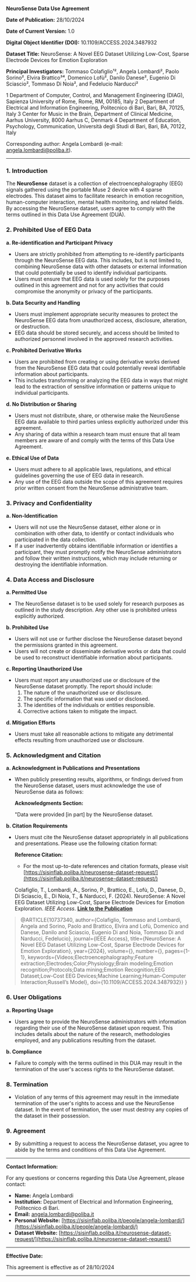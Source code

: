 **NeuroSense Data Use Agreement**

**Date of Publication:** 28/10/2024

**Date of Current Version:** 1.0

**Digital Object Identifier (DOI):** 10.1109/ACCESS.2024.3487932

**Dataset Title:** NeuroSense: A Novel EEG Dataset Utilizing Low-Cost, Sparse Electrode Devices for Emotion Exploration

**Principal Investigators:**
 Tommaso Colafiglio¹², Angela Lombardi², Paolo Sorino², Elvira Brattico³⁴, Domenico Lofù², Danilo Danese², Eugenio Di Sciascio², Tommaso Di Noia², and Fedelucio Narducci²

1 Department of Computer, Control, and Management Engineering (DIAG), Sapienza University of Rome, Rome, RM, 00185, Italy
2 Department of Electrical and Information Engineering, Politecnico di Bari, Bari, BA, 70125, Italy
3 Center for Music in the Brain, Department of Clinical Medicine, Aarhus University, 8000 Aarhus C, Denmark
4 Department of Education, Psychology, Communication, Università degli Studi di Bari, Bari, BA, 70122, Italy

Corresponding author: Angela Lombardi (e-mail: [angela.lombardi@poliba.it](mailto:angela.lombardi@poliba.it)).

---

### 1. Introduction

The **NeuroSense** dataset is a collection of electroencephalography (EEG) signals gathered using the portable Muse 2 device with 4 sparse electrodes. This dataset aims to facilitate 
research in emotion recognition, human-computer interaction, mental health monitoring, and related fields. By accessing the NeuroSense dataset, users agree to comply with the terms outlined in this Data Use Agreement (DUA).

### 2. Prohibited Use of EEG Data

**a. Re-identification and Participant Privacy**

- Users are strictly prohibited from attempting to re-identify participants through the NeuroSense EEG data. This includes, but is not limited to, combining NeuroSense data with other datasets or external information that could potentially be used to identify individual participants.
- Users must ensure that EEG data is used solely for the purposes outlined in this agreement and not for any activities that could compromise the anonymity or privacy of the participants.

**b. Data Security and Handling**

- Users must implement appropriate security measures to protect the NeuroSense EEG data from unauthorized access, disclosure, alteration, or destruction.
- EEG data should be stored securely, and access should be limited to authorized personnel involved in the approved research activities.

**c. Prohibited Derivative Works**

- Users are prohibited from creating or using derivative works derived from the NeuroSense EEG data that could potentially reveal identifiable information about participants.
- This includes transforming or analyzing the EEG data in ways that might lead to the extraction of sensitive information or patterns unique to individual participants.

**d. No Distribution or Sharing**

- Users must not distribute, share, or otherwise make the NeuroSense EEG data available to third parties unless explicitly authorized under this agreement.
- Any sharing of data within a research team must ensure that all team members are aware of and comply with the terms of this Data Use Agreement.

**e. Ethical Use of Data**

- Users must adhere to all applicable laws, regulations, and ethical guidelines governing the use of EEG data in research.
- Any use of the EEG data outside the scope of this agreement requires prior written consent from the NeuroSense administrative team.

### 3. Privacy and Confidentiality

**a. Non-Identification**

- Users will not use the NeuroSense dataset, either alone or in combination with other data, to identify or contact individuals who participated in the data collection.
- If a user inadvertently obtains identifiable information or identifies a participant, they must promptly notify the NeuroSense administrators and follow their written instructions, which may include returning or destroying the identifiable information.

### 4. Data Access and Disclosure

**a. Permitted Use**

- The NeuroSense dataset is to be used solely for research purposes as outlined in the study description. Any other use is prohibited unless explicitly authorized.

**b. Prohibited Use**

- Users will not use or further disclose the NeuroSense dataset beyond the permissions granted in this agreement.
- Users will not create or disseminate derivative works or data that could be used to reconstruct identifiable information about participants.

**c. Reporting Unauthorized Use**

- Users must report any unauthorized use or disclosure of the NeuroSense dataset promptly. The report should include:
    1. The nature of the unauthorized use or disclosure.
    2. The specific information that was used or disclosed.
    3. The identities of the individuals or entities responsible.
    4. Corrective actions taken to mitigate the impact.

**d. Mitigation Efforts**

- Users must take all reasonable actions to mitigate any detrimental effects resulting from unauthorized use or disclosure.

### 5. Acknowledgment and Citation

**a. Acknowledgment in Publications and Presentations**

- When publicly presenting results, algorithms, or findings derived from the NeuroSense dataset, users must acknowledge the use of NeuroSense data as follows:
    
    **Acknowledgments Section:**
    
    "Data were provided [in part] by the NeuroSense dataset.
    

**b. Citation Requirements**

- Users must cite the NeuroSense dataset appropriately in all publications and presentations. Please use the following citation format:
    
    **Reference Citation:**
    
    - For the most up-to-date references and citation formats, please visit [https://sisinflab.poliba.it/neurosense-dataset-request/](https://sisinflab.poliba.it/neurosense-dataset-request/)
    
    Colafiglio, T., Lombardi, A., Sorino, P., Brattico, E., Lofù, D., Danese, D., Di Sciascio, E., Di Noia, T., & Narducci, F. (2024). NeuroSense: A Novel EEG Dataset Utilizing Low-Cost, Sparse Electrode Devices for Emotion Exploration. *IEEE Access*. [**Link to the Publication**](https://ieeexplore.ieee.org/document/10737340)


> @ARTICLE{10737340,
>   author={Colafiglio, Tommaso and Lombardi, Angela and Sorino, Paolo and Brattico, Elvira and Lofù, Domenico and Danese, Danilo and Sciascio, Eugenio Di and Noia, Tommaso Di and Narducci, Fedelucio},
>   journal={IEEE Access}, 
>   title={NeuroSense: A Novel EEG Dataset Utilizing Low-Cost, Sparse Electrode Devices for Emotion Exploration}, 
>   year={2024},
>   volume={},
>   number={},
>   pages={1-1},
>   keywords={Videos;Electroencephalography;Feature extraction;Electrodes;Color;Physiology;Brain modeling;Emotion recognition;Protocols;Data mining;Emotion Recognition;EEG Dataset;Low-Cost EEG Devices;Machine Learning;Human-Computer Interaction;Russell’s Model},
>   doi={10.1109/ACCESS.2024.3487932}}
> }
    

### 6. User Obligations

**a. Reporting Usage**

- Users agree to provide the NeuroSense administrators with information regarding their use of the NeuroSense dataset upon request. This includes details about the nature of the research, methodologies employed, and any publications resulting from the dataset.

**b. Compliance**

- Failure to comply with the terms outlined in this DUA may result in the termination of the user's access rights to the NeuroSense dataset.

### 8. Termination

- Violation of any terms of this agreement may result in the immediate termination of the user's rights to access and use the NeuroSense dataset. In the event of termination, the user must destroy any copies of the dataset in their possession.

### 9. Agreement

- By submitting a request to access the NeuroSense dataset, you agree to abide by the terms and conditions of this Data Use Agreement.

---

**Contact Information:**

For any questions or concerns regarding this Data Use Agreement, please contact:

- **Name:** Angela Lombardi
- **Institution:** Department of Electrical and Information Engineering, Politecnico di Bari.
- **Email:** [angela.lombardi@poliba.it](mailto:angela.lombardi@poliba.it)
- **Personal Website:** [https://sisinflab.poliba.it/people/angela-lombardi/](https://sisinflab.poliba.it/people/angela-lombardi/)
- **Dataset Website:** [https://sisinflab.poliba.it/neurosense-dataset-request/](https://sisinflab.poliba.it/neurosense-dataset-request/)

---

**Effective Date:**

This agreement is effective as of 28/10/2024

---
